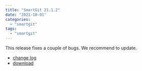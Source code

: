 ```yaml
---
title: "SmartGit 21.1.2"
date: "2021-10-01"
categories: 
  - "smartgit"
tags: 
  - "smartgit"
---
```


This release fixes a couple of bugs. We recommend to update.

- [change log](https://www.syntevo.com/smartgit/changelog.txt)
- [download](https://www.syntevo.com/smartgit/download)
